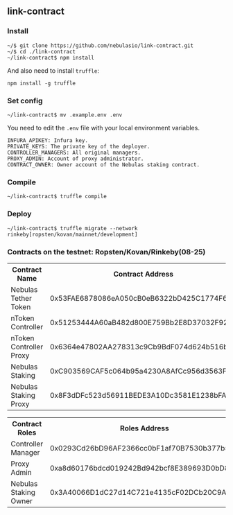 ## link-contract

### Install

```
~/$ git clone https://github.com/nebulasio/link-contract.git
~/$ cd ./link-contract
~/link-contract$ npm install
```

And also need to install `truffle`:

```
npm install -g truffle
```

### Set config

```
~/link-contract$ mv .example.env .env
```

You need to edit the `.env` file with your local environment variables.

```
INFURA_APIKEY: Infura key.
PRIVATE_KEYS: The private key of the deployer.
CONTROLLER_MANAGERS: All original managers.
PROXY_ADMIN: Account of proxy administrator.
CONTRACT_OWNER: Owner account of the Nebulas staking contract.
```

### Compile

```
~/link-contract$ truffle compile
```


### Deploy

```
~/link-contract$ truffle migrate --network rinkeby[ropsten/kovan/mainnet/development]
```

### Contracts on the testnet: Ropsten/Kovan/Rinkeby(08-25)

<table>
	<tr>
        <th>Contract Name</th>
    	<th>Contract Address</th>
	</tr>
	<tr>
		<td> Nebulas Tether Token </td>
		<td> 0x53FAE6878086eA050cB0eB6322bD425C1774F675 </td>
	</tr>
	<tr>
		<td> nToken Controller </td>
		<td> 0x51253444A60aB482d800E759Bb2E8D37032F9298 </td>
	</tr>
	<tr>
		<td> nToken Controller Proxy </td>
		<td> 0x6364e47802AA278313c9Cb9BdF074d624b516bb9 </td>
	</tr>
	<tr>
		<td> Nebulas Staking </td>
		<td> 0xC903569CAF5c064b95a4230A8AfCc956d3563FFf </td>
	</tr>
	<tr>
		<td> Nebulas Staking Proxy </td>
		<td> 0x8F3dDFc523d56911BEDE3A10Dc3581E1238bFAca </td>
	</tr>
</table>

<table>
    <tr>
        <th> Contract Roles </th>
    	<th> Roles Address </th>
	</tr>
    <tr>
		<td> Controller Manager </td>
		<td> 0x0293Cd26bD96AF2366cc0bF1af70B7530b377b55</td>
	</tr>
	<tr>
		<td> Proxy Admin </td>
		<td> 0xa8d60176bdcd019242Bd942bcf8E389693D0bD80</td>
	</tr>
	<tr>
		<td> Nebulas Staking Owner </td>
		<td> 0x3A40066D1dC27d14C721e4135cF02DCb20C9AFE0</td>
	</tr>
</table>
